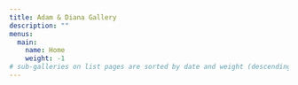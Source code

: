 ```yaml
---
title: Adam & Diana Gallery
description: ""
menus:
  main:
    name: Home
    weight: -1
# sub-galleries on list pages are sorted by date and weight (descending)
---
```

